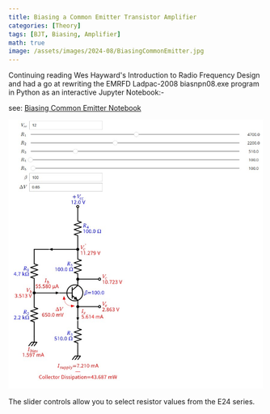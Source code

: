 ```yaml
---
title: Biasing a Common Emitter Transistor Amplifier
categories: [Theory]
tags: [BJT, Biasing, Amplifier]
math: true
image: /assets/images/2024-08/BiasingCommonEmitter.jpg
---
```


Continuing reading Wes Hayward's Introduction to Radio Frequency Design and had a go at rewriting
the EMRFD Ladpac-2008 biasnpn08.exe program in Python as an interactive
Jupyter Notebook:-

see: [Biasing Common Emitter Notebook](https://github.com/M0YCX/ycx_rf_notebooks/blob/master/Amplifiers/biasing/Common%20Emitter%20Biasing.ipynb)

![Screenshot Biasing Common Emitter](/assets/images/2024-08/BiasingCommonEmitter.jpg)

The slider controls allow you to select resistor values from the E24 series.
